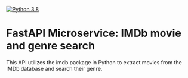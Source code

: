 [![Python 3.8](https://github.com/preetkhowaja/FastAPI/actions/workflows/main.yml/badge.svg)](https://github.com/preetkhowaja/FastAPI/actions/workflows/main.yml)


# FastAPI Microservice: IMDb movie and genre search

This API utilizes the imdb package in Python to extract movies from the IMDb database and search their genre. 
